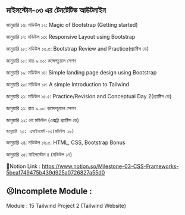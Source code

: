 ## মাইলস্টোন-০৩ এর টেনটেটিভ আউটলাইন
জানুয়ারি ১৬: মডিউল ১২: Magic of Bootstrap (Getting started)

জানুয়ারি ১৭: মডিউল ১৩: Responsive Layout using Bootstrap

জানুয়ারি ১৮: মডিউল ১৩.৫: Bootstrap Review and Practice(প্র্যাক্টিস ডে)

জানুয়ারি ১৮: রাত ৯.০০: কন্সেপচুয়াল সেশন

জানুয়ারি ১৯: মডিউল ১৪: Simple landing page design using Bootstrap

জানুয়ারি ২০: মডিউল ১৫: A simple Introduction to Tailwind

জানুয়ারি ২১: মডিউল ১৫.৫: Practice/Revision and Conceptual Day 2(প্র্যাক্টিস ডে)

জানুয়ারি ২১: রাত ৯.০০: কন্সেপচুয়াল সেশন

জানুয়ারি ২২: নো মডিউল (এক্সট্রা প্র্যাক্টিস ডে)

`জানুয়ারি ২৩: এসাইনমেন্ট-০৩(মডিউল ১৬)`

জানুয়ারি ২৪: মডিউল ১৬.৫: HTML, CSS, Bootstrap Bonus

জানুয়ারি ২৫: মাইলস্টোন ৪ (মডিউল ১৭)

🔗Notion Link : https://www.notion.so/Milestone-03-CSS-Frameworks-5beaf749475b439d925a0726827a55d0

## ☹Incomplete Module :
Module : 15  Tailwind
Project 2 (Tailwind Website)